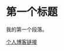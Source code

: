 <!--<!DOCTYPE html>-->
<!-- 这是HTML5的文档类型声明，告知浏览器该文档遵循HTML5标准进行渲染 -->
<html lang="zh - CN">
<head>
    <!-- 设置文档的字符编码为UTF-8，能确保各种语言字符正常显示 -->
    <meta charset="utf-8">
    <!-- 定义网页在浏览器标签栏显示的标题，这里是“测试网址” -->
    <title>测试网址</title>
</head>
<body>
<!-- 使用h1标签定义一级标题，这里标题内容为“第一个标题” -->
<h1>第一个标题</h1>
<!-- p标签用于创建一个段落，此段落内容为“我的第一个段落。” -->
<p>我的第一个段落。</p>
<!-- a标签用于创建超链接，href属性指定目标地址为哔哩哔哩官网，点击“哔哩哔哩链接”可跳转 -->
<a href="https://space.bilibili.com/287273511?spm_id_from=333.1007.0.0"> 个人博客链接</a>
</body>
</html>

